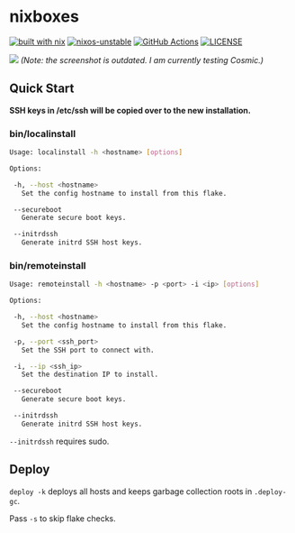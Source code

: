 # nixboxes

[![built with nix](https://builtwithnix.org/badge.svg)](https://builtwithnix.org)
[![nixos-unstable](https://img.shields.io/badge/unstable-nixos?style=for-the-badge&logo=nixos&logoColor=cdd6f4&label=NixOS&labelColor=11111b&color=b4befe)](https://github.com/NixOS/nixpkgs)
[![GitHub Actions](https://img.shields.io/endpoint.svg?url=https%3A%2F%2Factions-badge.atrox.dev%2Fnyawox%2Fnixboxes%2Fbadge%3Fref%3Dmain&style=for-the-badge&labelColor=11111b)](https://actions-badge.atrox.dev/nyawox/nixboxes/goto?ref=main)
[![LICENSE](https://img.shields.io/github/license/nyawox/nixboxes.svg?style=for-the-badge&labelColor=11111b&color=94e2d5)](https://github.com/nyawox/nixboxes)

![](./assets/screenshot.png) _(Note: the screenshot is outdated. I am currently testing Cosmic.)_

## Quick Start

**SSH keys in /etc/ssh will be copied over to the new installation.**

### bin/localinstall

```bash
Usage: localinstall -h <hostname> [options]

Options:

 -h, --host <hostname>
   Set the config hostname to install from this flake.

 --secureboot
   Generate secure boot keys.

 --initrdssh
   Generate initrd SSH host keys.
```

### bin/remoteinstall

```bash
Usage: remoteinstall -h <hostname> -p <port> -i <ip> [options]

Options:

 -h, --host <hostname>
   Set the config hostname to install from this flake.

 -p, --port <ssh_port>
   Set the SSH port to connect with.

 -i, --ip <ssh_ip>
   Set the destination IP to install.

 --secureboot
   Generate secure boot keys.

 --initrdssh
   Generate initrd SSH host keys.
```

`--initrdssh` requires sudo.

## Deploy

`deploy -k` deploys all hosts and keeps garbage collection roots in `.deploy-gc`.

Pass `-s` to skip flake checks.
